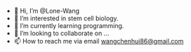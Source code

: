 - 👋 Hi, I’m @Lone-Wang
- 👀 I’m interested in stem cell biology.
- 🌱 I’m currently learning programming.
- 💞️ I’m looking to collaborate on ...
- 📫 How to reach me via email wangchenhui86@gmail.com

<!---
Lone-Wang/Lone-Wang is a ✨ special ✨ repository because its `README.md` (this file) appears on your GitHub profile.
You can click the Preview link to take a look at your changes.
--->
